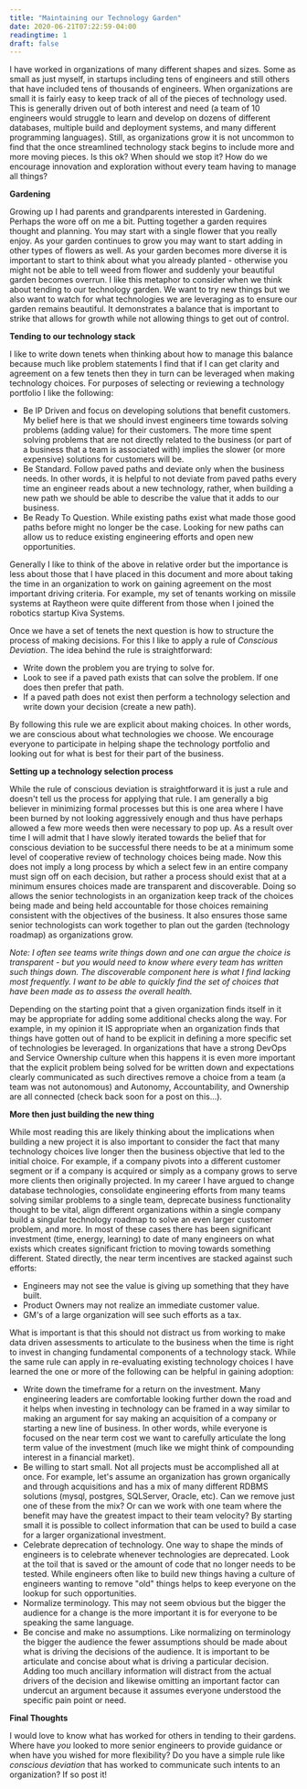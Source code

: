 ```yaml
---
title: "Maintaining our Technology Garden"
date: 2020-06-21T07:22:59-04:00
readingtime: 1
draft: false
---
```


I have worked in organizations of many different shapes and sizes.  Some as small as just myself, in startups including tens of engineers and still others that have included tens of thousands of engineers.  When organizations are small it is fairly easy to keep track of all of the pieces of technology used.  This is generally driven out of both interest and need (a team of 10 engineers would struggle to learn and develop on dozens of different databases, multiple build and deployment systems, and many different programming languages).  Still, as organizations grow it is not uncommon to find that the once streamlined technology stack begins to include more and more moving pieces.  Is this ok?  When should we stop it?  How do we encourage innovation and exploration without every team having to manage all things?

**Gardening**

Growing up I had parents and grandparents interested in Gardening.  Perhaps the wore off on me a bit.  Putting together a garden requires thought and planning.  You may start with a single flower that you really enjoy.  As your garden continues to grow you may want to start adding in other types of flowers as well.  As your garden becomes more diverse it is important to start to think about what you already planted - otherwise you might not be able to tell weed from flower and suddenly your beautiful garden becomes overrun.  I like this metaphor to consider when we think about tending to our technology garden.  We want to try new things but we also want to watch for what technologies we are leveraging as to ensure our garden remains beautiful.  It demonstrates a balance that is important to strike that allows for growth while not allowing things to get out of control.

**Tending to our technology stack**

I like to write down tenets when thinking about how to manage this balance because much like problem statements I find that if I can get clarity and agreement on a few tenets then they in turn can be leveraged when making technology choices.  For purposes of selecting or reviewing a technology portfolio I like the following:

* Be IP Driven and focus on developing solutions that benefit customers.  My belief here is that we should invest engineers time towards solving problems (adding value) for their customers.  The more time spent solving problems that are not directly related to the business (or part of a business that a team is associated with) implies the slower (or more expensive) solutions for customers will be.
* Be Standard.  Follow paved paths and deviate only when the business needs.  In other words, it is helpful to not deviate from paved paths every time an engineer reads about a new technology, rather, when building a new path we should be able to describe the value that it adds to our business.
* Be Ready To Question.  While existing paths exist what made those good paths before might no longer be the case.  Looking for new paths can allow us to reduce existing engineering efforts and open new opportunities.

Generally I like to think of the above in relative order but the importance is less about those that I have placed in this document and more about taking the time in an organization to work on gaining agreement on the most important driving criteria.  For example, my set of tenants working on missile systems at Raytheon were quite different from those when I joined the robotics startup Kiva Systems.

Once we have a set of tenets the next question is how to structure the process of making decisions.  For this I like to apply a rule of *Conscious Deviation*.  The idea behind the rule is straightforward:

* Write down the problem you are trying to solve for.
* Look to see if a paved path exists that can solve the problem.  If one does then prefer that path.
* If a paved path does not exist then perform a technology selection and write down your decision (create a new path).

By following this rule we are explicit about making choices.  In other words, we are conscious about what technologies we choose.  We encourage everyone to participate in helping shape the technology portfolio and looking out for what is best for their part of the business.

**Setting up a technology selection process**

While the rule of conscious deviation is straightforward it is just a rule and doesn't tell us the process for applying that rule.  I am generally a big believer in minimizing formal processes but this is one area where I have been burned by not looking aggressively enough and thus have perhaps allowed a few more weeds then were necessary to pop up.  As a result over time I will admit that I have slowly iterated towards the belief that for conscious deviation to be successful there needs to be at a minimum some level of cooperative review of technology choices being made.  Now this does not imply a long process by which a select few in an entire company must sign off on each decision, but rather a process should exist that at a minimum ensures choices made are transparent and discoverable.  Doing so allows the senior technologists in an organization keep track of the choices being made and being held accountable for those choices remaining consistent with the objectives of the business.  It also ensures those same senior technologists can work together to plan out the garden (technology roadmap) as organizations grow.

*Note: I often see teams write things down and one can argue the choice is transparent - but you would need to know where every team has written such things down.  The discoverable component here is what I find lacking most frequently.  I want to be able to quickly find the set of choices that have been made as to assess the overall health.*

Depending on the starting point that a given organization finds itself in it may be appropriate for adding some additional checks along the way.  For example, in my opinion it IS appropriate when an organization finds that things have gotten out of hand to be explicit in defining a more specific set of technologies be leveraged.  In organizations that have a strong DevOps and Service Ownership culture when this happens it is even more important that the explicit problem being solved for be written down and expectations clearly communicated as such directives remove a choice from a team (a team was not autonomous) and Autonomy, Accountability, and Ownership are all connected (check back soon for a post on this...).

**More then just building the new thing**

While most reading this are likely thinking about the implications when building a new project it is also important to consider the fact that many technology choices live longer then the business objective that led to the initial choice.  For example, if a company pivots into a different customer segment or if a company is acquired or simply as a company grows to serve more clients then originally projected.  In my career I have argued to change database technologies, consolidate engineering efforts from many teams solving similar problems to a single team, deprecate business functionality thought to be vital, align different organizations within a single company build a singular technology roadmap to solve an even larger customer problem, and more.  In most of these cases there has been significant investment (time, energy, learning) to date of many engineers on what exists which creates significant friction to moving towards something different.  Stated directly, the near term incentives are stacked against such efforts:

* Engineers may not see the value is giving up something that they have built.
* Product Owners may not realize an immediate customer value.
* GM's of a large organization will see such efforts as a tax.

What is important is that this should not distract us from working to make data driven assessments to articulate to the business when the time is right to invest in changing fundamental components of a technology stack.  While the same rule can apply in re-evaluating existing technology choices I have learned the one or more of the following can be helpful in gaining adoption:

* Write down the timeframe for a return on the investment.  Many engineering leaders are comfortable looking further down the road and it helps when investing in technology can be framed in a way similar to making an argument for say making an acquisition of a company or starting a new line of business.  In other words, while everyone is focused on the near term cost we want to carefully articulate the long term value of the investment (much like we might think of compounding interest in a financial market).  
* Be willing to start small.  Not all projects must be accomplished all at once.  For example, let's assume an organization has grown organically and through acquisitions and has a mix of many different RDBMS solutions (mysql, postgres, SQLServer, Oracle, etc).  Can we remove just one of these from the mix?  Or can we work with one team where the benefit may have the greatest impact to their team velocity?  By starting small it is possible to collect information that can be used to build a case for a larger organizational investment.
* Celebrate deprecation of technology.  One way to shape the minds of engineers is to celebrate whenever technologies are deprecated.  Look at the toil that is saved or the amount of code that no longer needs to be tested.  While engineers often like to build new things having a culture of engineers wanting to remove "old" things helps to keep everyone on the lookup for such opportunities.
* Normalize terminology.  This may not seem obvious but the bigger the audience for a change is the more important it is for everyone to be speaking the same language. 
* Be concise and make no assumptions.  Like normalizing on terminology the bigger the audience the fewer assumptions should be made about what  is driving the decisions of the audience.  It is important to be articulate and concise about what is driving a particular decision.  Adding too much ancillary information will distract from the actual drivers of the decision and likewise omitting an important factor can undercut an argument because it assumes everyone understood the specific pain point or need.  

**Final Thoughts**

I would love to know what has worked for others in tending to their gardens.  Where have *you* looked to more senior engineers to provide guidance or when have you wished for more flexibility?  Do you have a simple rule like *conscious deviation* that has worked to communicate such intents to an organization?  If so post it!